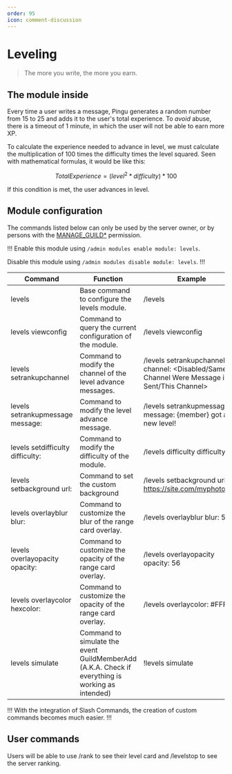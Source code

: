 ```yaml
---
order: 95
icon: comment-discussion
---
```


# Leveling
> The more you write, the more you earn.

## The module inside

Every time a user writes a message, Pingu generates a random number from 15 to 25 and adds it to the user's total experience. To _avoid_ abuse, there is a timeout of 1 minute, in which the user will not be able to earn more XP.

To calculate the experience needed to advance in level, we must calculate the multiplication of 100 times the difficulty times the level squared. Seen with mathematical formulas, it would be like this:

$$
Total Experience = (level^2 * difficulty) * 100
$$

If this condition is met, the user advances in level.

## Module configuration

The commands listed below can only be used by the server owner, or by persons with the [MANAGE_GUILD\*](https://discord.com/developers/docs/topics/permissions) permission.

!!!
Enable this module using `/admin modules enable module: levels`.

Disable this module using `/admin modules disable module: levels`.
!!!

<!-- markdown-link-check-disable -->
| Command | Function | Example |
| --- | --- | --- |
| levels | Base command to configure the levels module. | /levels |
| levels viewconfig | Command to query the current configuration of the module.| /levels viewconfig |
| levels setrankupchannel | Command to modify the channel of the level advance messages. | /levels setrankupchannel channel: \<Disabled/Same Channel Were Message is Sent/This Channel> |
| levels setrankupmessage message: | Command to modify the level advance message.| /levels setrankupmessage message: {member} got a new level!  |
| levels setdifficulty difficulty: | Command to modify the difficulty of the module. | /levels difficulty difficulty: 2 |
| levels setbackground url: | Command to set the custom background | /levels setbackground url: https://site.com/myphoto.png |
| levels overlayblur blur: | Command to customize the blur of the range card overlay. | /levels overlayblur blur: 56 | 
| levels overlayopacity opacity: | Command to customize the opacity of the range card overlay. | /levels overlayopacity opacity: 56 |
| levels overlaycolor hexcolor: | Command to customize the opacity of the range card overlay. | /levels overlaycolor: #FFF |
| levels simulate | Command to simulate the event GuildMemberAdd (A.K.A. Check if everything is working as intended) | !levels simulate |
<!-- markdown-link-check-enable -->

!!!
With the integration of Slash Commands, the creation of custom commands becomes much easier.
!!!

## User commands

Users will be able to use /rank to see their level card and /levelstop to see the server ranking.